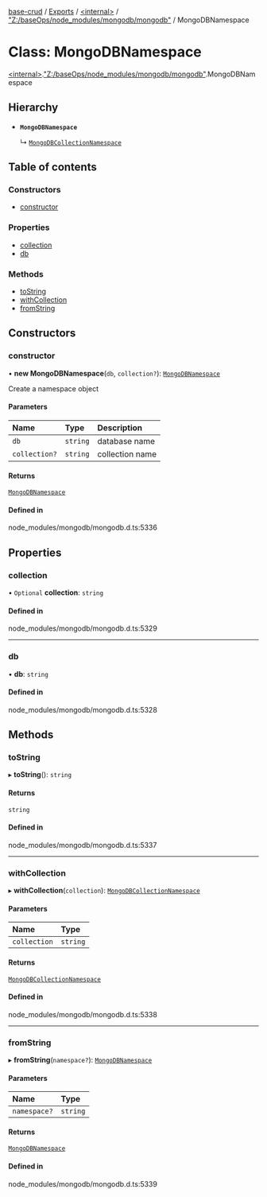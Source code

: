 [base-crud](../README.md) / [Exports](../modules.md) / [\<internal\>](../modules/internal_.md) / ["Z:/baseOps/node\_modules/mongodb/mongodb"](../modules/internal_._Z__baseOps_node_modules_mongodb_mongodb_.md) / MongoDBNamespace

# Class: MongoDBNamespace

[\<internal\>](../modules/internal_.md).["Z:/baseOps/node\_modules/mongodb/mongodb"](../modules/internal_._Z__baseOps_node_modules_mongodb_mongodb_.md).MongoDBNamespace

## Hierarchy

- **`MongoDBNamespace`**

  ↳ [`MongoDBCollectionNamespace`](internal_._Z__baseOps_node_modules_mongodb_mongodb_.MongoDBCollectionNamespace.md)

## Table of contents

### Constructors

- [constructor](internal_._Z__baseOps_node_modules_mongodb_mongodb_.MongoDBNamespace.md#constructor)

### Properties

- [collection](internal_._Z__baseOps_node_modules_mongodb_mongodb_.MongoDBNamespace.md#collection)
- [db](internal_._Z__baseOps_node_modules_mongodb_mongodb_.MongoDBNamespace.md#db)

### Methods

- [toString](internal_._Z__baseOps_node_modules_mongodb_mongodb_.MongoDBNamespace.md#tostring)
- [withCollection](internal_._Z__baseOps_node_modules_mongodb_mongodb_.MongoDBNamespace.md#withcollection)
- [fromString](internal_._Z__baseOps_node_modules_mongodb_mongodb_.MongoDBNamespace.md#fromstring)

## Constructors

### constructor

• **new MongoDBNamespace**(`db`, `collection?`): [`MongoDBNamespace`](internal_._Z__baseOps_node_modules_mongodb_mongodb_.MongoDBNamespace.md)

Create a namespace object

#### Parameters

| Name | Type | Description |
| :------ | :------ | :------ |
| `db` | `string` | database name |
| `collection?` | `string` | collection name |

#### Returns

[`MongoDBNamespace`](internal_._Z__baseOps_node_modules_mongodb_mongodb_.MongoDBNamespace.md)

#### Defined in

node_modules/mongodb/mongodb.d.ts:5336

## Properties

### collection

• `Optional` **collection**: `string`

#### Defined in

node_modules/mongodb/mongodb.d.ts:5329

___

### db

• **db**: `string`

#### Defined in

node_modules/mongodb/mongodb.d.ts:5328

## Methods

### toString

▸ **toString**(): `string`

#### Returns

`string`

#### Defined in

node_modules/mongodb/mongodb.d.ts:5337

___

### withCollection

▸ **withCollection**(`collection`): [`MongoDBCollectionNamespace`](internal_._Z__baseOps_node_modules_mongodb_mongodb_.MongoDBCollectionNamespace.md)

#### Parameters

| Name | Type |
| :------ | :------ |
| `collection` | `string` |

#### Returns

[`MongoDBCollectionNamespace`](internal_._Z__baseOps_node_modules_mongodb_mongodb_.MongoDBCollectionNamespace.md)

#### Defined in

node_modules/mongodb/mongodb.d.ts:5338

___

### fromString

▸ **fromString**(`namespace?`): [`MongoDBNamespace`](internal_._Z__baseOps_node_modules_mongodb_mongodb_.MongoDBNamespace.md)

#### Parameters

| Name | Type |
| :------ | :------ |
| `namespace?` | `string` |

#### Returns

[`MongoDBNamespace`](internal_._Z__baseOps_node_modules_mongodb_mongodb_.MongoDBNamespace.md)

#### Defined in

node_modules/mongodb/mongodb.d.ts:5339

